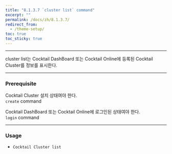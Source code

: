 ```yaml
---
title: "8.1.3.7 `cluster list` command"
excerpt: ""
permalink: /docs/zh/8.1.3.7/
redirect_from:
  - /theme-setup/
toc: true
toc_sticky: true
---
```


---
cluster list는 Cocktail DashBoard 또는 Cocktail Online에 등록된 Cocktail Cluster를 정보를 표시한다. 

---

### Prerequisite
Cocktail Cluster 설치 상태여야 한다.  
`create` command 

Cocktail DashBoard 또는 Cocktail Online에 로그인된 상태여야 한다.  
`login` command 

----
### Usage

* `Cocktail Cluster list`